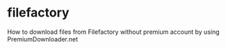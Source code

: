 # filefactory
How to download files from Filefactory without premium account by using PremiumDownloader.net
